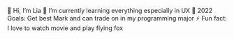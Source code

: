 👋 Hi, I’m Lia
🌱 I’m currently learning everything especially in UX
🥅 2022 Goals: Get best Mark and can trade on in my programming major
⚡ Fun fact: I love to watch movie and play flying fox
